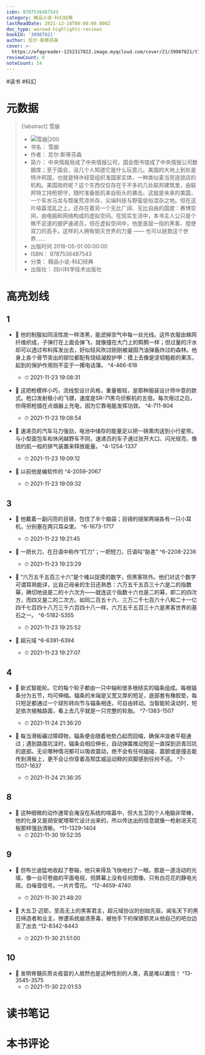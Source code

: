 ```yaml
---
isbn: 9787536487543
category: 精品小说-科幻经典
lastReadDate: 2021-12-18T00:00:00.000Z
doc_type: weread-highlights-reviews
bookId: '39907021'
author: 尼尔·斯蒂芬森
cover: >-
  https://wfqqreader-1252317822.image.myqcloud.com/cover/21/39907021/t7_39907021.jpg
reviewCount: 0
noteCount: 14
---
```

 #读书 #科幻
# 元数据
> [!abstract] 雪崩
> - ![ 雪崩|200](https://wfqqreader-1252317822.image.myqcloud.com/cover/21/39907021/t7_39907021.jpg)
> - 书名： 雪崩
> - 作者： 尼尔·斯蒂芬森
> - 简介： 中央情报局成了中央情报公司，国会图书馆成了中央情报公司数据库；至于国会，没几个人知道它是什么玩意儿。美国的大地上到处是特许邦国，也就是特许经营组织准国家实体，一种类似麦当劳连锁店的机构。美国政府呢？这个东西仅仅存在于不多的几处联邦建筑里，由联邦特工持枪把守，随时准备抵抗来自街头的袭击。这就是未来的美国，一个车水马龙与颓废荒凉并存、尖端科技与野蛮低俗混杂之地。但在这片喧嚣混乱之上，还存在着另一个无比广阔、无比自由的国度：赛博空间，由电脑和网络构成的虚拟空间。在现实生活中，本书主人公只是个微不足道的披萨速递员，但在虚拟空间中，他是首屈一指的黑客、擅使双刀的高手。这样的人拥有毁灭世界的力量 —— 也可以拯救这个世界……
> - 出版时间 2018-05-01 00:00:00
> - ISBN： 9787536487543
> - 分类： 精品小说-科幻经典
> - 出版社： 四川科学技术出版社

# 高亮划线

## 1


- 📌 他的制服如同活性炭一样漆黑，能滤掉空气中每一丝光线。这件衣服由蛛网纤维织成，子弹打在上面会弹飞，就像撞在大门上的鹪鹩一样；但过量的汗水却可以透过布料挥发出去，好似轻风吹过刚刚被凝固汽油弹轰炸过的森林。他身上各个骨节突出的部位都配有烧结凝胶护甲：摸上去像是坚韧粗粝的果冻，起到的保护作用则不亚于一摞电话簿。 ^4-466-618
    - ⏱ 2021-11-23 19:08:31 

- 📌 这把枪模样小巧，流线型设计风格，重量极轻，是那种服装设计师中意的款式。枪口发射极小的飞镖，速度是SR-71黑鸟侦察机的五倍。每次用过之后，你得把枪插在点烟器上充电，因为它靠电能发挥功效。 ^4-711-804
    - ⏱ 2021-11-23 19:08:54 

- 📌 速递员的汽车马力强劲，电池中储存的能量足以把一磅熏肉送到小行星带。与小型面包车和休闲越野车不同，速递员的车子通过张开大口、闪光锃亮、像括约肌一般的排气装置来释放能量。 ^4-1254-1337
    - ⏱ 2021-11-23 19:09:12 

- 📌 以前他是编软件的 ^4-2059-2067
    - ⏱ 2021-11-23 19:09:32 
## 3


- 📌 他戴着一副闪亮的目镜，包住了半个脑袋；目镜的镜架两端各有一只小耳机，分别塞在两只耳朵里。 ^6-1673-1717
    - ⏱ 2021-11-23 19:21:45 

- 📌 一把长刀，在日语中称作“打刀”；一把短刀，日语叫“胁差” ^6-2208-2236
    - ⏱ 2021-11-23 19:23:29 

- 📌 “六万五千五百三十六”是个难以捉摸的数字，但黑客除外。他们对这个数字可谓耳熟能详，比自己母亲的生日还熟悉：六万五千五百三十六是二的指数幂，确切地说是二的十六次方——就连这个指数十六也是二的幂，即二的四次方，而四又是二的二次方。如同二百五十六、三万二千七百六十八和二十一亿四千七百四十八万三千六百四十八一样，六万五千五百三十六是黑客世界的基石之一。 ^6-5182-5355
    - ⏱ 2021-11-23 19:25:52 

- 📌 超元域 ^6-6391-6394
    - ⏱ 2021-11-23 19:27:07 
## 4


- 📌 新式智能轮。它的每个轮子都由一只中轴和很多根结实的辐条组成。每根辐条分为五节，均可伸缩。辐条的末端是又宽又厚的短足，底部套有橡胶垫，每只短足都通过一个球形转向节与辐条相连，可自由转动。当智能轮滚动时，短足依次接触路面，看上去几乎就是一只完整的轮胎。 ^7-1383-1507
    - ⏱ 2021-11-24 21:36:20 

- 📌 每当滑板碾过障碍物，辐条便会随着地势凸起而回缩，确保冲浪者平稳通过；遇到路面坑洼时，辐条会相应伸长，自动弹簧推动短足一直探到沥青凹坑的底部。无论哪种情况都可以吸收震动，绝不会有任何磕碰、震颤或是撞击能传到滑板上，更不会让你穿着高帮匡威运动鞋的双脚感到任何不适。 ^7-1507-1637
    - ⏱ 2021-11-24 21:36:35 
## 8


- 📌 这种细微的动作通常会淹没在系统的喧嚣中，但大五卫的个人电脑非常棒，他的化身又是胡安妮塔帮忙设计出来的，所以传达出的信息就像一枪射进天花板那样强劲清晰。 ^11-1329-1404
    - ⏱ 2021-11-30 19:52:35 
## 9


- 📌 但布兰迪猛地收起了卷轴，他只来得及飞快地扫了一眼。那是一道活动的光墙，像一台可卷曲的平面电视，但屏幕上没有任何图像。只有白花花的静电光斑。白噪音信号。一片片雪花。 ^12-4659-4740
    - ⏱ 2021-11-30 21:48:20 

- 📌 大五卫·迈耶，至高无上的黑客君主，超元域协议的创始先驱，闻名天下的黑日缔造者和业主，惨遭系统崩溃荼毒，被他手下的保镖邪灵从他自己的吧台边丢了出去 ^12-8342-8443
    - ⏱ 2021-11-30 21:51:00 
## 10


- 📌 发明脊髓灰质炎疫苗的人居然也是这种性别的人类，真是难以置信！ ^13-3545-3575
    - ⏱ 2021-11-30 22:01:53 
# 读书笔记

# 本书评论
